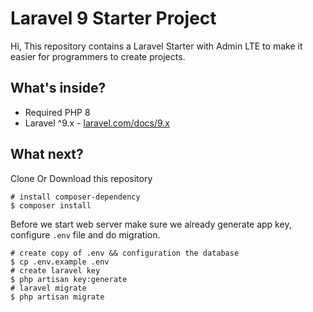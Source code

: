 # Laravel 9 Starter Project

Hi, This repository contains a Laravel Starter with Admin LTE to make it easier for programmers to create projects.

## What's inside?

-   Required PHP 8
-   Laravel ^9.x - [laravel.com/docs/9.x](https://laravel.com/docs/9.x)

## What next?

Clone Or Download this repository

```shell
# install composer-dependency
$ composer install
```

Before we start web server make sure we already generate app key, configure `.env` file and do migration.

```shell
# create copy of .env && configuration the database
$ cp .env.example .env
# create laravel key
$ php artisan key:generate
# laravel migrate
$ php artisan migrate
```
